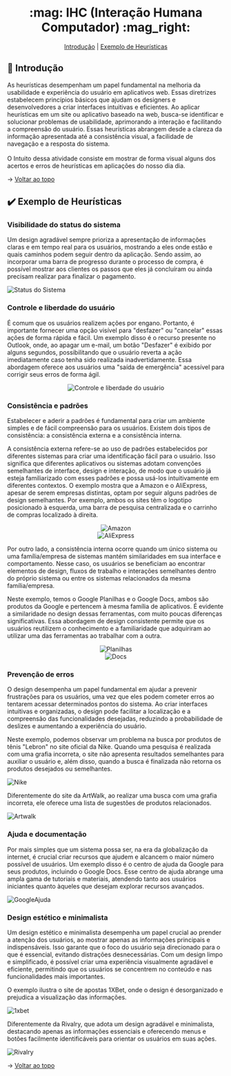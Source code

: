 <h1 id="topo" align="center">:mag: IHC (Interação Humana Computador) :mag_right:</h1>

<p align="center">
    <a href="#Intro">Introdução</a>  |  
    <a href="#Heurísticas">Exemplo de Heurísticas</a> 
</p>

<span id="Intro">

## :bookmark_tabs: Introdução
As heurísticas desempenham um papel fundamental na melhoria da usabilidade e experiência do usuário em aplicativos web. Essas diretrizes estabelecem princípios básicos que ajudam os designers e desenvolvedores a criar interfaces intuitivas e eficientes.
Ao aplicar heurísticas em um site ou aplicativo baseado na web, busca-se identificar e solucionar problemas de usabilidade, aprimorando a interação e facilitando a compreensão do usuário. Essas heurísticas abrangem desde a clareza da informação apresentada até a consistência visual, a facilidade de navegação e a resposta do sistema.
<br> <br>
O Intuito dessa atividade consiste em mostrar de forma visual alguns dos acertos e erros de heurísticas em aplicações do nosso dia dia.

→ [Voltar ao topo](#topo)
  
<span id="Heurísticas">

## :heavy_check_mark: Exemplo de Heurísticas
  
### Visibilidade do status do sistema
Um design agradável sempre prioriza a apresentação de informações claras e em tempo real para os usuários, mostrando a eles onde estão e quais caminhos podem seguir dentro da aplicação. Sendo assim, ao incorporar uma barra de progresso durante o processo de compra, é possível mostrar aos clientes os passos que eles já concluíram ou ainda precisam realizar para finalizar o pagamento.
<br>
  
![Status do Sistema](https://github.com/wallacefelipe21/Bertoti/assets/92696799/30cf6efc-eb92-4aaf-a29d-88a8c0a019f7)

### Controle e liberdade do usuário
É comum que os usuários realizem ações por engano. Portanto, é importante fornecer uma opção visível para "desfazer" ou "cancelar" essas ações de forma rápida e fácil. Um exemplo disso é o recurso presente no Outlook, onde, ao apagar um e-mail, um botão "Desfazer" é exibido por alguns segundos, possibilitando que o usuário reverta a ação imediatamente caso tenha sido realizada inadvertidamente. Essa abordagem oferece aos usuários uma "saída de emergência" acessível para corrigir seus erros de forma ágil.
<br>
<div align="center">   
    
![Controle e liberdade do usuário](https://github.com/wallacefelipe21/Bertoti/assets/92696799/4bae609f-9132-4d8d-995f-45884dcff93e)
 <br>  
 </div>

### Consistência e padrões
Estabelecer e aderir a padrões é fundamental para criar um ambiente simples e de fácil compreensão para os usuários. Existem dois tipos de consistência: a consistência externa e a consistência interna.

A consistência externa refere-se ao uso de padrões estabelecidos por diferentes sistemas para criar uma identificação fácil para o usuário. Isso significa que diferentes aplicativos ou sistemas adotam convenções semelhantes de interface, design e interação, de modo que o usuário já esteja familiarizado com esses padrões e possa usá-los intuitivamente em diferentes contextos. O exemplo mostra que a Amazon e o AliExpress, apesar de serem empresas distintas, optam por seguir alguns padrões de design semelhantes. Por exemplo, ambos os sites têm o logotipo posicionado à esquerda, uma barra de pesquisa centralizada e o carrinho de compras localizado à direita.
    
<div align="center">   
    
![Amazon](https://github.com/wallacefelipe21/Bertoti/assets/92696799/89baeff9-3acc-4a76-b53f-57f9ae05efe8)
<br> 
![AliExpress](https://github.com/wallacefelipe21/Bertoti/assets/92696799/258074e1-4ee5-4667-b595-a740b53f409f)
 <br>  
 </div>
    
Por outro lado, a consistência interna ocorre quando um único sistema ou uma família/empresa de sistemas mantém similaridades em sua interface e comportamento. Nesse caso, os usuários se beneficiam ao encontrar elementos de design, fluxos de trabalho e interações semelhantes dentro do próprio sistema ou entre os sistemas relacionados da mesma família/empresa. 
    
Neste exemplo, temos o Google Planilhas e o Google Docs, ambos são produtos da Google e pertencem à mesma família de aplicativos. É evidente a similaridade no design dessas ferramentas, com muito poucas diferenças significativas. Essa abordagem de design consistente permite que os usuários reutilizem o conhecimento e a familiaridade que adquiriram ao utilizar uma das ferramentas ao trabalhar com a outra.

<div align="center">   
    
![Planilhas](https://github.com/wallacefelipe21/Bertoti/assets/92696799/832b6974-bb8c-4b60-8c96-d696e6e70795)
<br> 
![Docs](https://github.com/wallacefelipe21/Bertoti/assets/92696799/8ef88e9b-21e9-4da6-a87f-3d16196e2382)
 <br>  
 </div>
    
### Prevenção de erros 
O design desempenha um papel fundamental em ajudar a prevenir frustrações para os usuários, uma vez que eles podem cometer erros ao tentarem acessar determinados pontos do sistema. Ao criar interfaces intuitivas e organizadas, o design pode facilitar a localização e a compreensão das funcionalidades desejadas, reduzindo a probabilidade de deslizes e aumentando a experiência do usuário. 

Neste exemplo, podemos observar um problema na busca por produtos de tênis "Lebron" no site oficial da Nike. Quando uma pesquisa é realizada com uma grafia incorreta, o site não apresenta resultados semelhantes para auxiliar o usuário e, além disso, quando a busca é finalizada não retorna os produtos desejados ou semelhantes.
    
![Nike](https://github.com/wallacefelipe21/Bertoti/assets/92696799/f0a0e45a-94d5-4a18-8a65-75f99d424686)

Diferentemente do site da ArtWalk, ao realizar uma busca com uma grafia incorreta, ele oferece uma lista de sugestões de produtos relacionados.
    
![Artwalk](https://github.com/wallacefelipe21/Bertoti/assets/92696799/9e144e8c-f355-4acd-b117-56ccdff33cea)

### Ajuda e documentação
Por mais simples que um sistema possa ser, na era da globalização da internet, é crucial criar recursos que ajudem e alcancem o maior número possível de usuários. Um exemplo disso é o centro de ajuda da Google para seus produtos, incluindo o Google Docs. Esse centro de ajuda abrange uma ampla gama de tutoriais e materiais, atendendo tanto aos usuários iniciantes quanto àqueles que desejam explorar recursos avançados.
 
![GoogleAjuda](https://github.com/wallacefelipe21/Bertoti/assets/92696799/fe27ae38-5f44-4cf7-ae0c-fa1b31bbed96) 

### Design estético e minimalista
Um design estético e minimalista desempenha um papel crucial ao prender a atenção dos usuários, ao mostrar apenas as informações principais e indispensáveis. Isso garante que o foco do usuário seja direcionado para o que é essencial, evitando distrações desnecessárias. Com um design limpo e simplificado, é possível criar uma experiência visualmente agradável e eficiente, permitindo que os usuários se concentrem no conteúdo e nas funcionalidades mais importantes.

O exemplo ilustra o site de apostas 1XBet, onde o design é desorganizado e prejudica a visualização das informações.
    
![1xbet](https://github.com/wallacefelipe21/Bertoti/assets/92696799/059059bc-2da6-43d4-be12-d29517f565ef)

Diferentemente da Rivalry, que adota um design agradável e minimalista, destacando apenas as informações essenciais e oferecendo menus e botões facilmente identificáveis para orientar os usuários em suas ações.
    
![Rivalry](https://github.com/wallacefelipe21/Bertoti/assets/92696799/71825436-8db9-4bff-af1e-6a4d0804c78b)

→ [Voltar ao topo](#topo)
